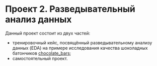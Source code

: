 # Проект 2. Разведывательный анализ данных
Данный проект состоит из двух частей:
- тренировочный кейс, посвящённый разведывательному анализу данных (EDA) на примере исследования качества шоколадных батончиков [chocolate_bars](https://github.com/SeaVulf/skillfactory_rds/tree/master/project_2_EDA/chocolate_bars);
- самостоятельный проект.